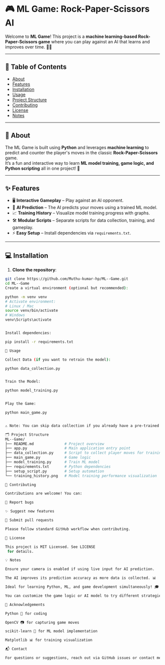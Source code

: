 # 🎮 ML Game: Rock-Paper-Scissors AI

Welcome to **ML Game**! This project is a **machine learning-based Rock-Paper-Scissors game** where you can play against an AI that learns and improves over time. 🧠🤖

---

## 📝 Table of Contents
- [About](#about)
- [Features](#features)
- [Installation](#installation)
- [Usage](#usage)
- [Project Structure](#project-structure)
- [Contributing](#contributing)
- [License](#license)
- [Notes](#notes)

---

## 📌 About
The ML Game is built using **Python** and leverages **machine learning** to predict and counter the player's moves in the classic **Rock-Paper-Scissors** game.  
It’s a fun and interactive way to learn **ML model training, game logic, and Python scripting** all in one project! 🎯

---

## ✨ Features
- 🖥️ **Interactive Gameplay** – Play against an AI opponent.  
- 🤖 **AI Prediction** – The AI predicts your moves using a trained ML model.  
- 📈 **Training History** – Visualize model training progress with graphs.  
- 🛠️ **Modular Scripts** – Separate scripts for data collection, training, and gameplay.  
- ⚡ **Easy Setup** – Install dependencies via `requirements.txt`.  

---

## 💻 Installation

1. **Clone the repository**:
```bash
git clone https://github.com/Muthu-kumar-hp/ML--Game.git
cd ML--Game
Create a virtual environment (optional but recommended):

python -m venv venv
# Activate environment:
# Linux / Mac
source venv/bin/activate
# Windows
venv\Scripts\activate


Install dependencies:

pip install -r requirements.txt

🚀 Usage

Collect Data (if you want to retrain the model):

python data_collection.py


Train the Model:

python model_training.py


Play the Game:

python main_game.py


⚠️ Note: You can skip data collection if you already have a pre-trained model.

🗂️ Project Structure
ML--Game/
├── README.md              # Project overview
├── app.py                 # Main application entry point
├── data_collection.py     # Script to collect player moves for training
├── main_game.py           # Game logic
├── model_training.py      # Train ML model
├── requirements.txt       # Python dependencies
├── setup_script.py        # Setup automation
└── training_history.png   # Model training performance visualization

🤝 Contributing

Contributions are welcome! You can:

🐛 Report bugs

✨ Suggest new features

🔄 Submit pull requests

Please follow standard GitHub workflow when contributing.

📄 License

This project is MIT Licensed. See LICENSE
 for details.

💡 Notes

Ensure your camera is enabled if using live input for AI prediction.

The AI improves its prediction accuracy as more data is collected. 📊

Ideal for learning Python, ML, and game development simultaneously! 🎓

You can customize the game logic or AI model to try different strategies.

🎉 Acknowledgements

Python 🐍 for coding

OpenCV 📷 for capturing game moves

scikit-learn 🧠 for ML model implementation

Matplotlib 📊 for training visualization

📬 Contact

For questions or suggestions, reach out via GitHub issues or contact me directly.
